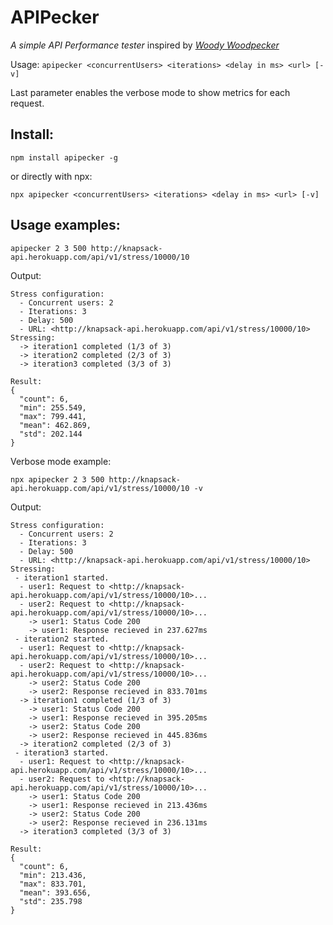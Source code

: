 # APIPecker
*A simple API Performance tester* inspired by [*Woody Woodpecker*](https://en.wikipedia.org/wiki/Woody_Woodpecker)

Usage: `apipecker <concurrentUsers> <iterations> <delay in ms> <url> [-v]`

Last parameter enables the verbose mode to show metrics for each request.

## Install:
```terminal
npm install apipecker -g
```
or directly with npx:
```terminal
npx apipecker <concurrentUsers> <iterations> <delay in ms> <url> [-v]
```

## Usage examples:
```terminal
apipecker 2 3 500 http://knapsack-api.herokuapp.com/api/v1/stress/10000/10
```
Output: 
```terminal
Stress configuration:
  - Concurrent users: 2
  - Iterations: 3
  - Delay: 500
  - URL: <http://knapsack-api.herokuapp.com/api/v1/stress/10000/10>
Stressing:
  -> iteration1 completed (1/3 of 3)
  -> iteration2 completed (2/3 of 3)
  -> iteration3 completed (3/3 of 3)

Result:
{
  "count": 6,
  "min": 255.549,
  "max": 799.441,
  "mean": 462.869,
  "std": 202.144
}
```

Verbose mode example: 
```terminal
npx apipecker 2 3 500 http://knapsack-api.herokuapp.com/api/v1/stress/10000/10 -v
```
Output: 
```terminal
Stress configuration:
  - Concurrent users: 2
  - Iterations: 3
  - Delay: 500
  - URL: <http://knapsack-api.herokuapp.com/api/v1/stress/10000/10>
Stressing:
 - iteration1 started.
  - user1: Request to <http://knapsack-api.herokuapp.com/api/v1/stress/10000/10>...
  - user2: Request to <http://knapsack-api.herokuapp.com/api/v1/stress/10000/10>...
    -> user1: Status Code 200
    -> user1: Response recieved in 237.627ms
 - iteration2 started.
  - user1: Request to <http://knapsack-api.herokuapp.com/api/v1/stress/10000/10>...
  - user2: Request to <http://knapsack-api.herokuapp.com/api/v1/stress/10000/10>...
    -> user2: Status Code 200
    -> user2: Response recieved in 833.701ms
  -> iteration1 completed (1/3 of 3)
    -> user1: Status Code 200
    -> user1: Response recieved in 395.205ms
    -> user2: Status Code 200
    -> user2: Response recieved in 445.836ms
  -> iteration2 completed (2/3 of 3)
 - iteration3 started.
  - user1: Request to <http://knapsack-api.herokuapp.com/api/v1/stress/10000/10>...
  - user2: Request to <http://knapsack-api.herokuapp.com/api/v1/stress/10000/10>...
    -> user1: Status Code 200
    -> user1: Response recieved in 213.436ms
    -> user2: Status Code 200
    -> user2: Response recieved in 236.131ms
  -> iteration3 completed (3/3 of 3)

Result:
{
  "count": 6,
  "min": 213.436,
  "max": 833.701,
  "mean": 393.656,
  "std": 235.798
}
```
